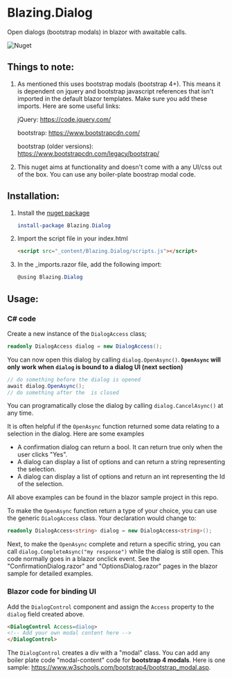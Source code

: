 # Blazing.Dialog

Open dialogs (bootstrap modals) in blazor with awaitable calls. 



![Nuget](https://img.shields.io/nuget/v/Blazing.Dialog.svg)


## Things to note:

1. As mentioned this uses bootstrap modals (bootstrap 4+). This means it is dependent on jquery and bootstrap javascript references that isn't imported in the default blazor templates. Make sure you add these imports. Here are some useful links: 

    jQuery: https://code.jquery.com/

    bootstrap: https://www.bootstrapcdn.com/

    bootstrap (older versions): https://www.bootstrapcdn.com/legacy/bootstrap/

2. This nuget aims at functionality and doesn't come with a any UI/css out of the box. You can use any boiler-plate boostrap modal code. 

## Installation:

1. Install the [nuget package](https://www.nuget.org/packages/Blazing.Dialog/) 
    ```powershell
    install-package Blazing.Dialog
    ```

2. Import the script file in your index.html
    ```html
    <script src="_content/Blazing.Dialog/scripts.js"></script>
    ```

3. In the _imports.razor file, add the following import:
    ```csharp
    @using Blazing.Dialog
    ```

## Usage:

### C# code

Create a new instance of the `DialogAccess` class; 
```csharp
readonly DialogAccess dialog = new DialogAccess();
```

You can now open this dialog by calling `dialog.OpenAsync()`. **`OpenAsync` will only work when `dialog` is bound to a dialog UI (next section)** 

```csharp
// do something before the dialog is opened
await dialog.OpenAsync();
// do something after the  is closed
```

You can programatically close the dialog by calling `dialog.CancelAsync()` at any time. 

It is often helpful if the `OpenAsync` function returned some data relating to a selection in the dialog. Here are some examples
- A confirmation dialog can return a bool. It can return true only when the user clicks "Yes".
- A dialog can display a list of options and can return a string representing the selection. 
- A dialog can display a list of options and return an int representing the Id of the selection.

All above examples can be found in the blazor sample project in this repo. 

To make the `OpenAsync` function return a type of your choice, you can use the generic `DialogAccess` class. Your declaration would change to: 

```csharp
readonly DialogAccess<string> dialog = new DialogAccess<string>();
```

Next, to make the `OpenAsync` complete and return a specific string, you can call `dialog.CompleteAsync("my response")` while the dialog is still open. This code normally goes in a blazor onclick event. See the "ConfirmationDialog.razor" and "OptionsDialog.razor" pages in the blazor sample for detailed examples. 


### Blazor code for binding UI

Add the `DialogControl` component and assign the `Access` property to the `dialog` field created above. 

```html
<DialogControl Access=dialog>
<!-- Add your own modal content here -->
</DialogControl>
```

The `DialogControl` creates a div with a "modal" class. You can add any boiler plate code "modal-content" code for **bootstrap 4 modals**. Here is one sample: https://www.w3schools.com/bootstrap4/bootstrap_modal.asp.




